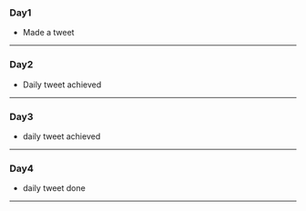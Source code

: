 ### Day1
- Made a tweet 
---
### Day2
- Daily tweet achieved
---

### Day3
- daily tweet achieved
---

### Day4
- daily tweet done
---